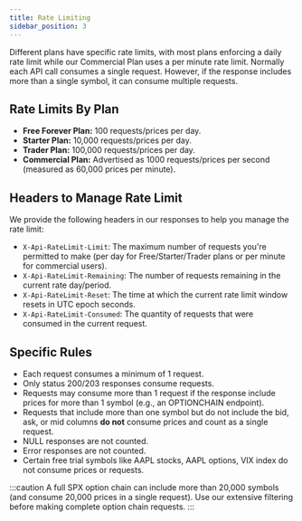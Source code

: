```yaml
---
title: Rate Limiting
sidebar_position: 3
---
```


Different plans have specific rate limits, with most plans enforcing a daily rate limit while our Commercial Plan uses a per minute rate limit. Normally each API call consumes a single request. However, if the response includes more than a single symbol, it can consume multiple requests.

## Rate Limits By Plan

- **Free Forever Plan:** 100 requests/prices per day.
- **Starter Plan:** 10,000 requests/prices per day.
- **Trader Plan:** 100,000 requests/prices per day.
- **Commercial Plan:** Advertised as 1000 requests/prices per second (measured as 60,000 prices per minute).

## Headers to Manage Rate Limit
We provide the following headers in our responses to help you manage the rate limit:

- `X-Api-RateLimit-Limit`: The maximum number of requests you're permitted to make (per day for Free/Starter/Trader plans or per minute for commercial users).
- `X-Api-RateLimit-Remaining`: The number of requests remaining in the current rate day/period.
- `X-Api-RateLimit-Reset`: The time at which the current rate limit window resets in UTC epoch seconds.
- `X-Api-RateLimit-Consumed`: The quantity of requests that were consumed in the current request.

## Specific Rules
- Each request consumes a minimum of 1 request.
- Only status 200/203 responses consume requests.
- Requests may consume more than 1 request if the response include prices for more than 1 symbol (e.g., an OPTIONCHAIN endpoint).
- Requests that include more than one symbol but do not include the bid, ask, or mid columns **do not** consume prices and count as a single request.
- NULL responses are not counted.
- Error responses are not counted.
- Certain free trial symbols like AAPL stocks, AAPL options, VIX index do not consume prices or requests.

:::caution
A full SPX option chain can include more than 20,000 symbols (and consume 20,000 prices in a single request). Use our extensive filtering before making complete option chain requests.
:::
